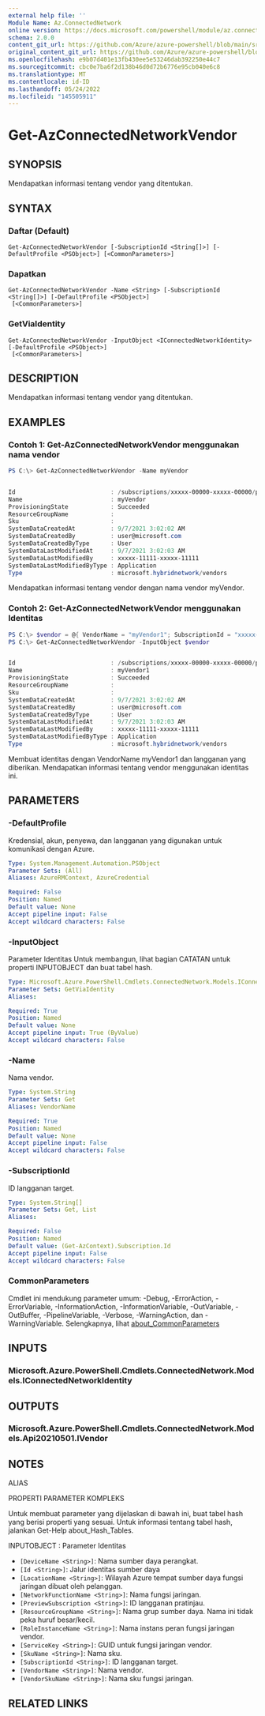 ```yaml
---
external help file: ''
Module Name: Az.ConnectedNetwork
online version: https://docs.microsoft.com/powershell/module/az.connectednetwork/get-azconnectednetworkvendor
schema: 2.0.0
content_git_url: https://github.com/Azure/azure-powershell/blob/main/src/ConnectedNetwork/help/Get-AzConnectedNetworkVendor.md
original_content_git_url: https://github.com/Azure/azure-powershell/blob/main/src/ConnectedNetwork/help/Get-AzConnectedNetworkVendor.md
ms.openlocfilehash: e9b07d401e13fb430ee5e53246dab392250e44c7
ms.sourcegitcommit: cbc0e7ba6f2d138b46d0d72b6776e95cb040e6c8
ms.translationtype: MT
ms.contentlocale: id-ID
ms.lasthandoff: 05/24/2022
ms.locfileid: "145505911"
---
```

# Get-AzConnectedNetworkVendor

## SYNOPSIS
Mendapatkan informasi tentang vendor yang ditentukan.

## SYNTAX

### Daftar (Default)
```
Get-AzConnectedNetworkVendor [-SubscriptionId <String[]>] [-DefaultProfile <PSObject>] [<CommonParameters>]
```

### Dapatkan
```
Get-AzConnectedNetworkVendor -Name <String> [-SubscriptionId <String[]>] [-DefaultProfile <PSObject>]
 [<CommonParameters>]
```

### GetViaIdentity
```
Get-AzConnectedNetworkVendor -InputObject <IConnectedNetworkIdentity> [-DefaultProfile <PSObject>]
 [<CommonParameters>]
```

## DESCRIPTION
Mendapatkan informasi tentang vendor yang ditentukan.

## EXAMPLES

### Contoh 1: Get-AzConnectedNetworkVendor menggunakan nama vendor
```powershell
PS C:\> Get-AzConnectedNetworkVendor -Name myVendor


Id                           : /subscriptions/xxxxx-00000-xxxxx-00000/providers/Microsoft.HybridNetwork/vendors/myVendor
Name                         : myVendor
ProvisioningState            : Succeeded
ResourceGroupName            :
Sku                          :
SystemDataCreatedAt          : 9/7/2021 3:02:02 AM
SystemDataCreatedBy          : user@microsoft.com
SystemDataCreatedByType      : User
SystemDataLastModifiedAt     : 9/7/2021 3:02:03 AM
SystemDataLastModifiedBy     : xxxxx-11111-xxxxx-11111
SystemDataLastModifiedByType : Application
Type                         : microsoft.hybridnetwork/vendors

```

Mendapatkan informasi tentang vendor dengan nama vendor myVendor.

### Contoh 2: Get-AzConnectedNetworkVendor menggunakan Identitas
```powershell
PS C:\> $vendor = @{ VendorName = "myVendor1"; SubscriptionId = "xxxxx-00000-xxxxx-00000"}
PS C:\> Get-AzConnectedNetworkVendor -InputObject $vendor


Id                           : /subscriptions/xxxxx-00000-xxxxx-00000/providers/Microsoft.HybridNetwork/vendors/myVendor1
Name                         : myVendor1
ProvisioningState            : Succeeded
ResourceGroupName            :
Sku                          :
SystemDataCreatedAt          : 9/7/2021 3:02:02 AM
SystemDataCreatedBy          : user@microsoft.com
SystemDataCreatedByType      : User
SystemDataLastModifiedAt     : 9/7/2021 3:02:03 AM
SystemDataLastModifiedBy     : xxxxx-11111-xxxxx-11111
SystemDataLastModifiedByType : Application
Type                         : microsoft.hybridnetwork/vendors

```

Membuat identitas dengan VendorName myVendor1 dan langganan yang diberikan.
Mendapatkan informasi tentang vendor menggunakan identitas ini.

## PARAMETERS

### -DefaultProfile
Kredensial, akun, penyewa, dan langganan yang digunakan untuk komunikasi dengan Azure.

```yaml
Type: System.Management.Automation.PSObject
Parameter Sets: (All)
Aliases: AzureRMContext, AzureCredential

Required: False
Position: Named
Default value: None
Accept pipeline input: False
Accept wildcard characters: False
```

### -InputObject
Parameter Identitas Untuk membangun, lihat bagian CATATAN untuk properti INPUTOBJECT dan buat tabel hash.

```yaml
Type: Microsoft.Azure.PowerShell.Cmdlets.ConnectedNetwork.Models.IConnectedNetworkIdentity
Parameter Sets: GetViaIdentity
Aliases:

Required: True
Position: Named
Default value: None
Accept pipeline input: True (ByValue)
Accept wildcard characters: False
```

### -Name
Nama vendor.

```yaml
Type: System.String
Parameter Sets: Get
Aliases: VendorName

Required: True
Position: Named
Default value: None
Accept pipeline input: False
Accept wildcard characters: False
```

### -SubscriptionId
ID langganan target.

```yaml
Type: System.String[]
Parameter Sets: Get, List
Aliases:

Required: False
Position: Named
Default value: (Get-AzContext).Subscription.Id
Accept pipeline input: False
Accept wildcard characters: False
```

### CommonParameters
Cmdlet ini mendukung parameter umum: -Debug, -ErrorAction, -ErrorVariable, -InformationAction, -InformationVariable, -OutVariable, -OutBuffer, -PipelineVariable, -Verbose, -WarningAction, dan -WarningVariable. Selengkapnya, lihat [about_CommonParameters](http://go.microsoft.com/fwlink/?LinkID=113216)

## INPUTS

### Microsoft.Azure.PowerShell.Cmdlets.ConnectedNetwork.Models.IConnectedNetworkIdentity

## OUTPUTS

### Microsoft.Azure.PowerShell.Cmdlets.ConnectedNetwork.Models.Api20210501.IVendor

## NOTES

ALIAS

PROPERTI PARAMETER KOMPLEKS

Untuk membuat parameter yang dijelaskan di bawah ini, buat tabel hash yang berisi properti yang sesuai. Untuk informasi tentang tabel hash, jalankan Get-Help about_Hash_Tables.


INPUTOBJECT <IConnectedNetworkIdentity>: Parameter Identitas
  - `[DeviceName <String>]`: Nama sumber daya perangkat.
  - `[Id <String>]`: Jalur identitas sumber daya
  - `[LocationName <String>]`: Wilayah Azure tempat sumber daya fungsi jaringan dibuat oleh pelanggan.
  - `[NetworkFunctionName <String>]`: Nama fungsi jaringan.
  - `[PreviewSubscription <String>]`: ID langganan pratinjau.
  - `[ResourceGroupName <String>]`: Nama grup sumber daya. Nama ini tidak peka huruf besar/kecil.
  - `[RoleInstanceName <String>]`: Nama instans peran fungsi jaringan vendor.
  - `[ServiceKey <String>]`: GUID untuk fungsi jaringan vendor.
  - `[SkuName <String>]`: Nama sku.
  - `[SubscriptionId <String>]`: ID langganan target.
  - `[VendorName <String>]`: Nama vendor.
  - `[VendorSkuName <String>]`: Nama sku fungsi jaringan.

## RELATED LINKS

